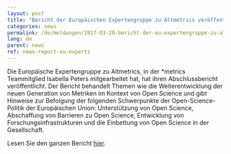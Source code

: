 ```yaml
---
layout: post
title: "Bericht der Europäischen Expertengruppe zu Altmetrics veröffentlicht"
categories: news
permalink: /de/meldungen/2017-03-20-bericht-der-eu-expertengruppe-zu-altmetrics-veröffentlicht/
lang: de
parent: news
ref: news-report-eu-experts
---
```


Die Europäische Expertengruppe zu Altmetrics, in der \*metrics Teammitglied Isabella Peters mitgearbeitet hat, hat ihren Abschlussbericht veröffentlicht. Der Bericht behandelt Themen wie die Weiterentwicklung der neuen Generation von Metriken im Kontext von Open Science und gibt Hinweise zur Befolgung der folgenden Schwerpunkte der Open-Science-Politik der Europäischen Union: Unterstützung von Open Science, Abschaffung von Barrieren zu Open Science, Entwicklung von Forschungsinfrastrukturen und die Einbettung von Open Science in der Gesellschaft.

Lesen Sie den ganzen Bericht [hier](https://ec.europa.eu/research/openscience/pdf/report.pdf#view=fit&pagemode=none).

